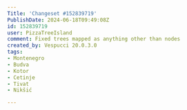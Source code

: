 ```yaml
---
Title: 'Changeset #152839719'
PublishDate: 2024-06-18T09:49:08Z
id: 152839719
user: PizzaTreeIsland
comment: Fixed trees mapped as anything other than nodes
created_by: Vespucci 20.0.3.0
tags:
- Montenegro
- Budva
- Kotor
- Cetinje
- Tivat
- Nikšić

---
```

